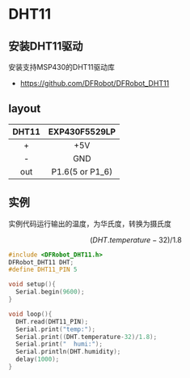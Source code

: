 # DHT11

## 安装DHT11驱动

安装支持MSP430的DHT11驱动库

* https://github.com/DFRobot/DFRobot_DHT11

 ## layout

|  DHT11  |  EXP430F5529LP |
|:-------:|:--------------:|
|    +    |        +5V     |
|    -    |        GND     |
|   out   |   P1.6(5 or P1_6)|

## 实例

实例代码运行输出的温度，为华氏度，转换为摄氏度

$$(DHT.temperature-32)/1.8$$

```c
#include <DFRobot_DHT11.h>
DFRobot_DHT11 DHT;
#define DHT11_PIN 5

void setup(){
  Serial.begin(9600);
}

void loop(){
  DHT.read(DHT11_PIN);
  Serial.print("temp:");
  Serial.print((DHT.temperature-32)/1.8);
  Serial.print("  humi:");
  Serial.println(DHT.humidity);
  delay(1000);
}
```
